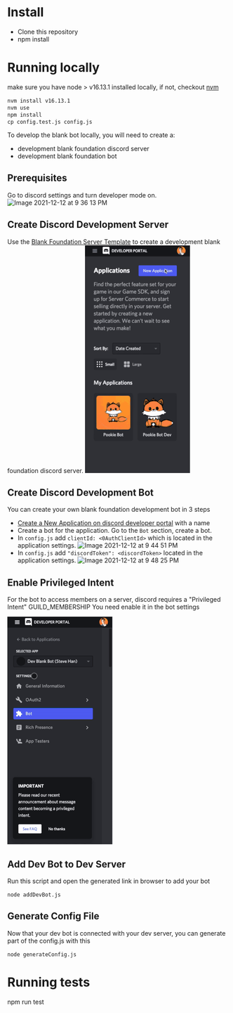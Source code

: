 # Install

- Clone this repository
- npm install

# Running locally

make sure you have node > v16.13.1 installed locally, if not, checkout [nvm](https://github.com/nvm-sh/nvm)

```
nvm install v16.13.1
nvm use
npm install
cp config.test.js config.js
```

To develop the blank bot locally, you will need to create a:

- development blank foundation discord server
- development blank foundation bot

## Prerequisites

Go to discord settings and turn developer mode on.
![Image 2021-12-12 at 9 36 13 PM](https://user-images.githubusercontent.com/2502947/145743785-75957609-0f12-43e0-b9b2-b7d2c838a9f2.jpg)

## Create Discord Development Server

Use the [Blank Foundation Server Template](https://discord.new/xxbhaey7szrC) to create a development blank foundation discord server.
![Create Bot Server](docs/img/CreateDevBot.gif)

## Create Discord Development Bot

You can create your own blank foundation development bot in 3 steps

- [Create a New Application on discord developer portal](https://discord.com/developers/applications) with a name
- Create a bot for the application. Go to the `Bot` section, create a bot.
- In `config.js` add `clientId: <0AuthClientId>` which is located in the application settings.
  ![Image 2021-12-12 at 9 44 51 PM](https://user-images.githubusercontent.com/2502947/145744475-a9d71ac9-f0f6-4667-94c9-304b585e4fdf.jpg)
- In `config.js` add `"discordToken": <discordToken>` located in the application settings.
  ![Image 2021-12-12 at 9 48 25 PM](https://user-images.githubusercontent.com/2502947/145744771-ac3e62cb-e4f3-4604-b6e4-322fad977716.jpg)

## Enable Privileged Intent

For the bot to access members on a server, discord requires a "Privileged Intent" GUILD_MEMBERSHIP
You need enable it in the bot settings

![Enable Privileged Intent](docs/img/EnablePrivilegedIntent.gif)

## Add Dev Bot to Dev Server

Run this script and open the generated link in browser to add your bot

```
node addDevBot.js
```

## Generate Config File

Now that your dev bot is connected with your dev server, you can generate part of the config.js with this

```
node generateConfig.js
```

# Running tests

npm run test
